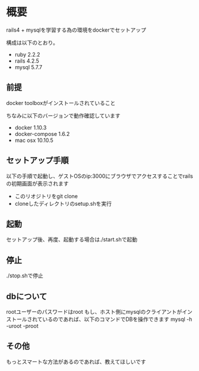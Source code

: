 # 概要
rails4 + mysqlを学習する為の環境をdockerでセットアップ

構成は以下のとおり。

* ruby 2.2.2
* rails 4.2.5
* mysql 5.7.7


## 前提
docker toolboxがインストールされていること

ちなみに以下のバージョンで動作確認しています

* docker 1.10.3
* docker-compose 1.6.2
* mac osx 10.10.5

## セットアップ手順
以下の手順で起動し、ゲストOSのip:3000にブラウザでアクセスすることでrailsの初期画面が表示されます

* このリオジトリをgit clone
* cloneしたディレクトリのsetup.shを実行

## 起動
セットアップ後、再度、起動する場合は./start.shで起動

## 停止
./stop.shで停止

## dbについて
rootユーザーのパスワードはroot
もし、ホスト側にmysqlのクライアントがインストールされているのであれば、以下のコマンドでDBを操作できます
mysql -h <ip-addoress> -uroot -proot 

## その他
もっとスマートな方法があるのであれば、教えてほしいです

